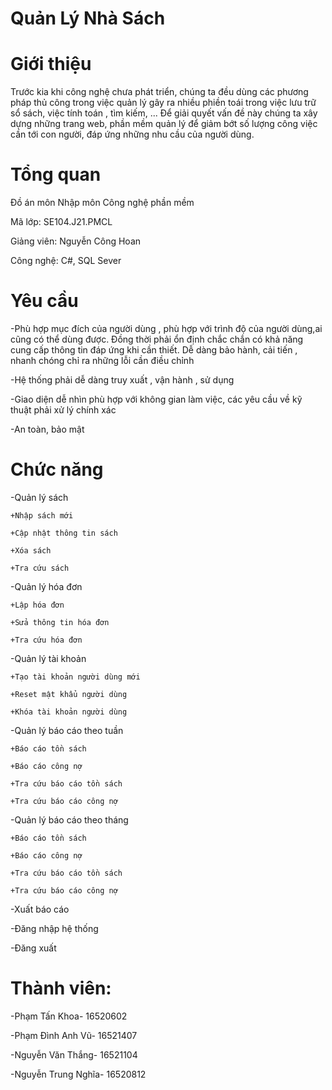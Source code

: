 # Quản Lý Nhà Sách
# Giới thiệu
Trước kia khi công nghệ chưa phát triển, chúng ta đều dùng các phương pháp thủ công trong việc quản lý gây ra nhiều phiền toái trong việc lưu trữ sổ sách, việc tính toán , tìm kiếm, ... Để giải quyết vấn đề này chúng ta xây dựng những trang web, phần mềm quản lý để giảm bớt số lượng công việc cần tới con người, đáp ứng những nhu cầu của người dùng.

# Tổng quan
Đồ án môn Nhập môn Công nghệ phần mềm

Mã lớp: SE104.J21.PMCL

Giảng viên: Nguyễn Công Hoan

Công nghệ: C#, SQL Sever
# Yêu cầu
-Phù hợp mục đích của người dùng , phù hợp với trình độ của người dùng,ai cũng có thể dùng được. Đồng thời phải ổn định chắc chắn có khả năng cung cấp thông tin đáp ứng khi cần thiết. Dễ dàng bảo hành, cải tiến , nhanh chóng chỉ ra những lỗi cần điều chỉnh

-Hệ thống phải dễ dàng truy xuất , vận hành , sử dụng

-Giao diện dễ nhìn phù hợp với không gian làm việc, các yêu cầu về kỹ thuật phải xử lý chính xác

-An toàn, bảo mật

# Chức năng
-Quản lý sách

    +Nhập sách mới
    
    +Cập nhật thông tin sách
    
    +Xóa sách
    
    +Tra cứu sách
    
-Quản lý hóa đơn

    +Lập hóa đơn
    
    +Sửa thông tin hóa đơn
    
    +Tra cứu hóa đơn  
    
-Quản lý tài khoản

    +Tạo tài khoản người dùng mới
    
    +Reset mật khẩu người dùng
    
    +Khóa tài khoản người dùng
    
-Quản lý báo cáo theo tuần

    +Báo cáo tồn sách
    
    +Báo cáo công nợ
    
    +Tra cứu báo cáo tồn sách
    
    +Tra cứu báo cáo công nợ
    
-Quản lý báo cáo theo tháng

    +Báo cáo tồn sách
    
    +Báo cáo công nợ
    
    +Tra cứu báo cáo tồn sách
    
    +Tra cứu báo cáo công nợ
    
-Xuất báo cáo
    
-Đăng nhập hệ thống

-Đăng xuất
# Thành viên:
-Phạm Tấn Khoa- 16520602

-Phạm Đình Anh Vũ- 16521407

-Nguyễn Văn Thắng- 16521104

-Nguyễn Trung Nghĩa- 16520812

